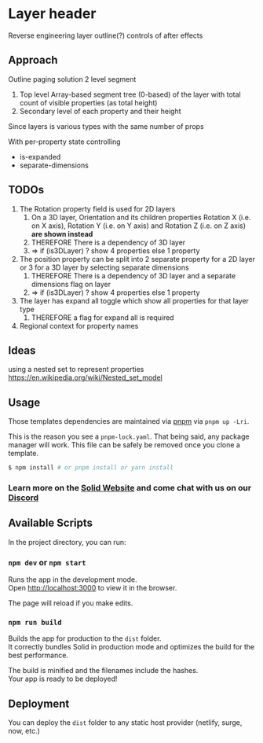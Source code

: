 # Layer header

Reverse engineering layer outline(?) controls of after effects 

## Approach 
Outline paging solution
2 level segment  
1. Top level Array-based segment tree (0-based) of the layer with total count of visible properties (as total height)
2. Secondary level of each property and their height

Since layers is various types with the same number of props 


With per-property state controlling 
- is-expanded
- separate-dimensions 


## TODOs 

1. The Rotation property field is used for 2D layers 
    1. On a 3D layer, Orientation and its children properties Rotation X (i.e. on X axis), Rotation Y (i.e. on Y axis) and Rotation Z (i.e. on Z axis) **are shown instead**
    1. THEREFORE There is a dependency of 3D layer
    1. => if (is3DLayer) ? show 4 properties else 1 property
1.  The position property can be split into 2 separate property for a 2D layer or 3 for a 3D layer by selecting separate dimensions 
    1. THEREFORE There is a dependency of 3D layer and a separate dimensions flag on layer
    1. => if (is3DLayer) ? show 4 properties else 1 property    
1.  The layer has expand all toggle which show all properties for that layer type
    1. THEREFORE a flag for expand all is required
1. Regional context for property names

## Ideas 

using a nested set to represent properties
https://en.wikipedia.org/wiki/Nested_set_model

## Usage

Those templates dependencies are maintained via [pnpm](https://pnpm.io) via `pnpm up -Lri`.

This is the reason you see a `pnpm-lock.yaml`. That being said, any package manager will work. This file can be safely be removed once you clone a template.

```bash
$ npm install # or pnpm install or yarn install
```

### Learn more on the [Solid Website](https://solidjs.com) and come chat with us on our [Discord](https://discord.com/invite/solidjs)

## Available Scripts

In the project directory, you can run:

### `npm dev` or `npm start`

Runs the app in the development mode.<br>
Open [http://localhost:3000](http://localhost:3000) to view it in the browser.

The page will reload if you make edits.<br>

### `npm run build`

Builds the app for production to the `dist` folder.<br>
It correctly bundles Solid in production mode and optimizes the build for the best performance.

The build is minified and the filenames include the hashes.<br>
Your app is ready to be deployed!

## Deployment

You can deploy the `dist` folder to any static host provider (netlify, surge, now, etc.)

